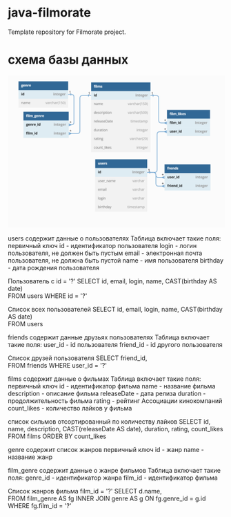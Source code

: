 # java-filmorate
Template repository for Filmorate project.
#  схема базы данных
![схема базы данных](src/test/resources/images/img.png)

users содержит данные о пользователях
Таблица включает такие поля:
первичный ключ id - идентификатор пользователя
login - логин пользователя, не должен быть пустым
email - электронная почта пользователя, не должна быть пустой
name - имя пользователя
birthday - дата рождения пользователя

Пользователь с id = '?'
SELECT id,
email,
login,
name,
CAST(birthday AS date)       
FROM users
WHERE id = '?'

Список всех пользователей
SELECT id,
email,
login,
name,
CAST(birthday AS date)       
FROM users


friends содержит данные друзьях пользователях
Таблица включает такие поля:
user_id - id пользователя
friend_id - id другого пользователя

Список друзей пользователя
SELECT friend_id,     
FROM friends
WHERE user_id = '?'


films содержит данные о фильмах
Таблица включает такие поля:
первичный ключ id - идентификатор фильма
name - название фильма
description - описание фильма
releaseDate - дата релиза
duration - продолжительность фильма
rating - рейтинг Ассоциации кинокомпаний
count_likes - количество лайков у фильма


список сильмов отсортированный по количеству лайков
SELECT id,
name,
description,
CAST(releaseDate AS date),
duration,
rating,
count_likes       
FROM films
ORDER BY count_likes

genre содержит список жанров
первичный ключ id - жанр 
name - название жанр 


film_genre содержит данные о жанре фильмов
Таблица включает такие поля:
genre_id - идентификатор жанра
film_id - идентификатор фильма

Список жанров фильма film_id = '?'
SELECT d.name,     
FROM film_genre AS fg
INNER JOIN genre AS g ON fg.genre_id = g.id
WHERE fg.film_id = '?'
